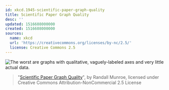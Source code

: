 ```yaml
---
id: xkcd.1945-scientific-paper-graph-quality
title: Scientific Paper Graph Quality
desc: ''
updated: 1516608000000
created: 1516608000000
sources:
  name: xkcd
  url: 'https://creativecommons.org/licenses/by-nc/2.5/'
  license: Creative Commons 2.5
---
```

![The worst are graphs with qualitative, vaguely-labeled axes and very little actual data.](https://imgs.xkcd.com/comics/scientific_paper_graph_quality.png)
> "[Scientific Paper Graph Quality](https://xkcd.com/1945/)", by Randall Munroe, licensed under Creative Commons Attribution-NonCommercial 2.5 License
